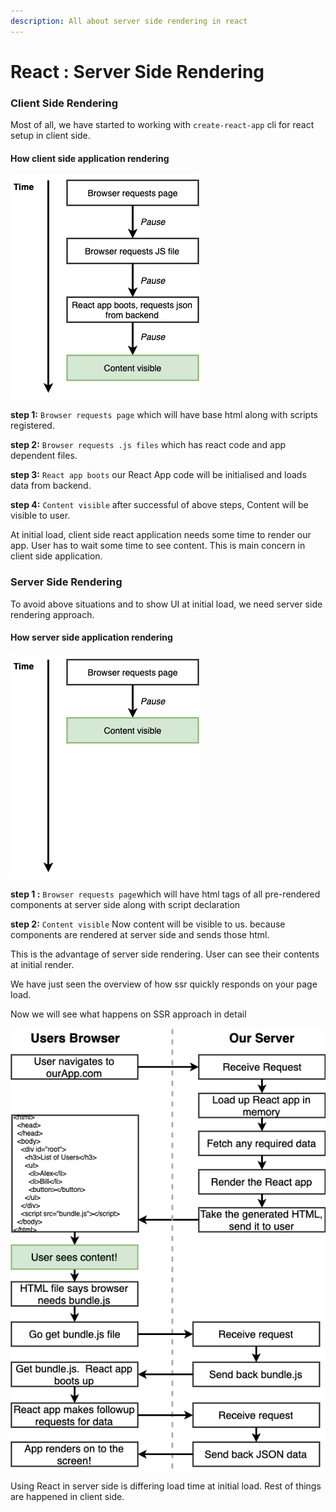 ```yaml
---
description: All about server side rendering in react
---
```


# React : Server Side Rendering

### Client Side Rendering

Most of all, we have started to working with `create-react-app` cli for react setup in client side.

#### How client side application rendering

![Client side rendering ](.gitbook/assets/clientsiderenderingstructure.png)

**step 1:**  `Browser requests page`  which will have base html along with scripts registered.

**step 2:**  `Browser requests .js files`  which has react code and app dependent files.

**step 3:**   `React app boots` our React App code will be initialised and loads data from backend.

**step 4:**  `Content visible`  after successful of above steps, Content will be visible to user.

At initial load, client side react application needs some time to render our app. User has to wait some time to see content. This is main concern in client side application.

### Server Side Rendering

To avoid above situations and to show UI at initial load, we need server side rendering approach.

#### How server side application rendering

![Server side rendering](.gitbook/assets/serversiderenderingstructure.png)

**step 1 :** `Browser requests page`which will have html tags of all pre-rendered components at server side along with script declaration

**step 2:** `Content visible` Now content will be visible to us. because components are rendered at server side and sends those html. 

This is the advantage of server side rendering. User can see their contents at initial render.

We have just seen the overview of how ssr quickly responds on your page load. 

Now we will see what happens on SSR approach in detail

![](.gitbook/assets/ssrfullstructure.png)

Using React in server side is differing load time at initial load. Rest of things are happened in client side. 

